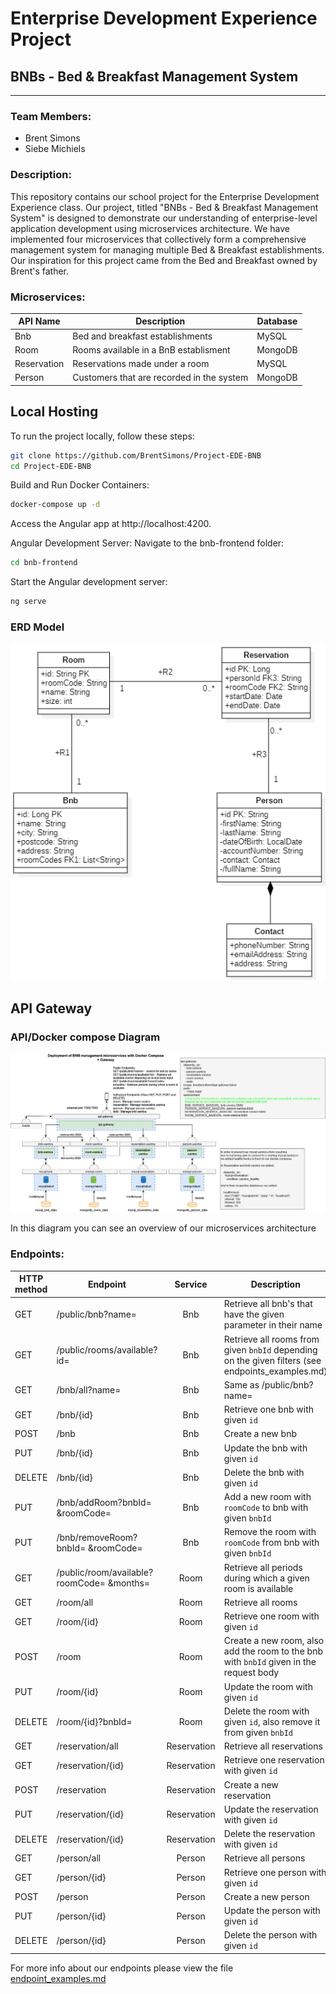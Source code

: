 # Enterprise Development Experience Project

## BNBs - Bed & Breakfast Management System

---

### Team Members:

- Brent Simons
- Siebe Michiels

### Description:

This repository contains our school project for the Enterprise Development Experience class. Our project, titled "BNBs - Bed & Breakfast Management System" is designed to demonstrate our understanding of enterprise-level application development using microservices architecture. We have implemented four microservices that collectively form a comprehensive management system for managing multiple Bed & Breakfast establishments. Our inspiration for this project came from the Bed and Breakfast owned by Brent's father.

### Microservices:

| API Name    | Description                               | Database |
|-------------|-------------------------------------------|----------|
| Bnb         | Bed and breakfast establishments          | MySQL    |
| Room        | Rooms available in a BnB establisment     | MongoDB  |
| Reservation | Reservations made under a room            | MySQL    |
| Person      | Customers that are recorded in the system | MongoDB  |

## Local Hosting

To run the project locally, follow these steps:

```bash
git clone https://github.com/BrentSimons/Project-EDE-BNB
cd Project-EDE-BNB
```

Build and Run Docker Containers:

```bash
docker-compose up -d
```

Access the Angular app at http://localhost:4200.

Angular Development Server:
Navigate to the bnb-frontend folder:

```bash
cd bnb-frontend
```

Start the Angular development server:

```bash
ng serve
```

### ERD Model

![Our Entity Relationship Diagram](./erd.png)

## API Gateway

### API/Docker compose Diagram

![draw.io diagram of our Microservices Architecture](./APIDiagram.drawio.png)

In this diagram you can see an overview of our microservices architecture

### Endpoints:

| HTTP <br> method | Endpoint                                  |   Service   | Description                                                                                      |            Authorized            | Parameters/Body                      |
|------------------|-------------------------------------------|:-----------:|--------------------------------------------------------------------------------------------------|:--------------------------------:|--------------------------------------|
| GET              | /public/bnb?name=                         |     Bnb     | Retrieve all bnb's that have the given parameter in their name                                   | <font color="#ff1a1a">No</font>  | `name`                               |
| GET              | /public/rooms/available?id=               |     Bnb     | Retrieve all rooms from given `bnbId` depending on the given filters (see endpoints_examples.md) | <font color="#ff1a1a">No</font>  | `bnbId` <br> `AvailableRoomRequest`  |
| GET              | /bnb/all?name=                            |     Bnb     | Same as /public/bnb?name=                                                                        | <font color="#47d147">Yes</font> | `name`                               |
| GET              | /bnb/{id}                                 |     Bnb     | Retrieve one  bnb with given `id`                                                                | <font color="#47d147">Yes</font> |                                      |
| POST             | /bnb                                      |     Bnb     | Create a new bnb                                                                                 | <font color="#47d147">Yes</font> | `BnbRequest`                         |
| PUT              | /bnb/{id}                                 |     Bnb     | Update the bnb with given `id`                                                                   | <font color="#47d147">Yes</font> | `BnbRequest`                         |
| DELETE           | /bnb/{id}                                 |     Bnb     | Delete the bnb with given `id`                                                                   | <font color="#47d147">Yes</font> | `BnbRequest`                         |
| PUT              | /bnb/addRoom?bnbId= &roomCode=            |     Bnb     | Add a new room with `roomCode` to bnb with given `bnbId`                                         | <font color="#47d147">Yes</font> | `bnbId` <br> `roomCode`              |
| PUT              | /bnb/removeRoom?bnbId= &roomCode=         |     Bnb     | Remove the room with `roomCode` from bnb with given `bnbId`                                      | <font color="#47d147">Yes</font> | `bnbId` <br> `roomCode`              |
| GET              | /public/room/available?roomCode= &months= |    Room     | Retrieve all periods during which a given room is available                                      | <font color="#ff1a1a">No</font>  | `roomCode` <br> `months` (default=1) |
| GET              | /room/all                                 |    Room     | Retrieve all rooms                                                                               | <font color="#47d147">Yes</font> |                                      |
| GET              | /room/{id}                                |    Room     | Retrieve one room with given `id`                                                                | <font color="#47d147">Yes</font> |                                      |
| POST             | /room                                     |    Room     | Create a new room, also add the room to the bnb with `bnbId` given in the request body           | <font color="#47d147">Yes</font> | `RoomWithBnbRequest`                 |
| PUT              | /room/{id}                                |    Room     | Update the room with given `id`                                                                  | <font color="#47d147">Yes</font> | `RoomRequest`                        |
| DELETE           | /room/{id}?bnbId=                         |    Room     | Delete the room with given `id`, also remove it from given `bnbId`                               | <font color="#47d147">Yes</font> | `bnbId`                              |
| GET              | /reservation/all                          | Reservation | Retrieve all reservations                                                                        | <font color="#47d147">Yes</font> |                                      |
| GET              | /reservation/{id}                         | Reservation | Retrieve one reservation with given `id`                                                         | <font color="#47d147">Yes</font> |                                      |
| POST             | /reservation                              | Reservation | Create a new reservation                                                                         | <font color="#47d147">Yes</font> | `ReservationRequest`                 |
| PUT              | /reservation/{id}                         | Reservation | Update the reservation with given `id`                                                           | <font color="#47d147">Yes</font> | `ReservationRequest`                 |
| DELETE           | /reservation/{id}                         | Reservation | Delete the reservation with given `id`                                                           | <font color="#47d147">Yes</font> |                                      |
| GET              | /person/all                               |   Person    | Retrieve all persons                                                                             | <font color="#47d147">Yes</font> |                                      |
| GET              | /person/{id}                              |   Person    | Retrieve one person with given `id`                                                              | <font color="#47d147">Yes</font> |                                      |
| POST             | /person                                   |   Person    | Create a new person                                                                              | <font color="#47d147">Yes</font> | `PersonRequest`                      |
| PUT              | /person/{id}                              |   Person    | Update the person with given `id`                                                                | <font color="#47d147">Yes</font> | `PersonRequest`                      |
| DELETE           | /person/{id}                              |   Person    | Delete the person with given `id`                                                                | <font color="#47d147">Yes</font> |                                      |


For more info about our endpoints please view the file [endpoint_examples.md](endpoint_examples.md)



